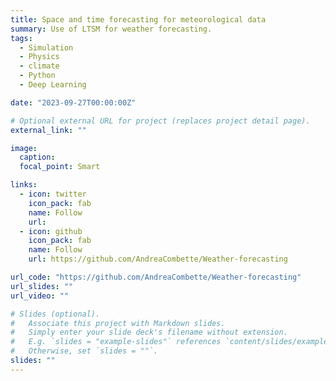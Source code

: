 ```yaml
---
title: Space and time forecasting for meteorological data
summary: Use of LTSM for weather forecasting.
tags:
  - Simulation
  - Physics
  - climate
  - Python
  - Deep Learning

date: "2023-09-27T00:00:00Z"

# Optional external URL for project (replaces project detail page).
external_link: ""

image:
  caption:
  focal_point: Smart

links:
  - icon: twitter
    icon_pack: fab
    name: Follow
    url:
  - icon: github
    icon_pack: fab
    name: Follow
    url: https://github.com/AndreaCombette/Weather-forecasting

url_code: "https://github.com/AndreaCombette/Weather-forecasting"
url_slides: ""
url_video: ""

# Slides (optional).
#   Associate this project with Markdown slides.
#   Simply enter your slide deck's filename without extension.
#   E.g. `slides = "example-slides"` references `content/slides/example-slides.md`.
#   Otherwise, set `slides = ""`.
slides: ""
---
```

